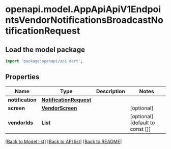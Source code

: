 # openapi.model.AppApiApiV1EndpointsVendorNotificationsBroadcastNotificationRequest

## Load the model package
```dart
import 'package:openapi/api.dart';
```

## Properties
Name | Type | Description | Notes
------------ | ------------- | ------------- | -------------
**notification** | [**NotificationRequest**](NotificationRequest.md) |  | 
**screen** | [**VendorScreen**](VendorScreen.md) |  | [optional] 
**vendorIds** | **List<String>** |  | [optional] [default to const []]

[[Back to Model list]](../README.md#documentation-for-models) [[Back to API list]](../README.md#documentation-for-api-endpoints) [[Back to README]](../README.md)


